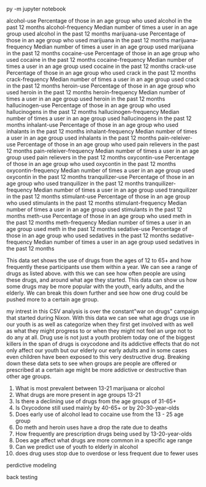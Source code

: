 py -m jupyter notebook

alcohol-use	Percentage of those in an age group who used alcohol in the past 12 months
alcohol-frequency	Median number of times a user in an age group used alcohol in the past 12 months
marijuana-use	Percentage of those in an age group who used marijuana in the past 12 months
marijuana-frequency	Median number of times a user in an age group used marijuana in the past 12 months
cocaine-use	Percentage of those in an age group who used cocaine in the past 12 months
cocaine-frequency	Median number of times a user in an age group used cocaine in the past 12 months
crack-use	Percentage of those in an age group who used crack in the past 12 months
crack-frequency	Median number of times a user in an age group used crack in the past 12 months
heroin-use	Percentage of those in an age group who used heroin in the past 12 months
heroin-frequency	Median number of times a user in an age group used heroin in the past 12 months
hallucinogen-use	Percentage of those in an age group who used hallucinogens in the past 12 months
hallucinogen-frequency	Median number of times a user in an age group used hallucinogens in the past 12 months
inhalant-use	Percentage of those in an age group who used inhalants in the past 12 months
inhalant-frequency	Median number of times a user in an age group used inhalants in the past 12 months
pain-releiver-use	Percentage of those in an age group who used pain relievers in the past 12 months
pain-releiver-frequency	Median number of times a user in an age group used pain relievers in the past 12 months
oxycontin-use	Percentage of those in an age group who used oxycontin in the past 12 months
oxycontin-frequency	Median number of times a user in an age group used oxycontin in the past 12 months
tranquilizer-use	Percentage of those in an age group who used tranquilizer in the past 12 months
tranquilizer-frequency	Median number of times a user in an age group used tranquilizer in the past 12 months
stimulant-use	Percentage of those in an age group who used stimulants in the past 12 months
stimulant-frequency	Median number of times a user in an age group used stimulants in the past 12 months
meth-use	Percentage of those in an age group who used meth in the past 12 months
meth-frequency	Median number of times a user in an age group used meth in the past 12 months
sedative-use	Percentage of those in an age group who used sedatives in the past 12 months
sedative-frequency	Median number of times a user in an age group used sedatives in the past 12 months

This data set shows the use of drugs from the ages of 12 to 65+ and how frequently these participants use them within a year. We can see a range of drugs as listed above. with this we can see how often people are using these drugs, and around what age they started. This data can show us how some drugs may be more popular with the youth, early adults, and the elderly. We can break this down further and see how one drug could be pushed more to a certain age group. 



my intrest in this CSV analysis is over the constant"war on drugs" campaign that started during Nixon.  With this data we can see what age drugs use in our youth is as well as categorize when they first get involved with as well as what they might progress to or when they might not feel an urge not to do any at all. Drug use is not just a youth problem today one of the biggest killers in the span of drugs is oxycodone and its addictive effects that do not only affect our youth but our elderly our early adults and in some cases even children have been exposed to this very destructive drug. Breaking down these data sets to see when groups are people are offered or prescribed at a certain age might be more addictive or destructive than other age groups. 


1. What is most prevalent between 13-21 marijuana or alcohol 
2. What drugs are more present in age groups 13-21
3. Is there a declining use of drugs from the age groups of 31-65+
4. Is Oxycodone still used mainly by 40-65+ or by 20-30-year-olds
5. Does early use of alcohol lead to cocaine use from the 13 - 25 age group
6. Do meth and heroin uses have a drop the rate due to deaths
7. How frequently are prescription drugs being used by 13-20-year-olds
8. Does age affect what drugs are more common in a specific age range
9. Can we predict use of youth to elderly in alcohol 
10. does drug uses stop due to overdose or less frequent due to fewer uses



perdictive modeling

back testing